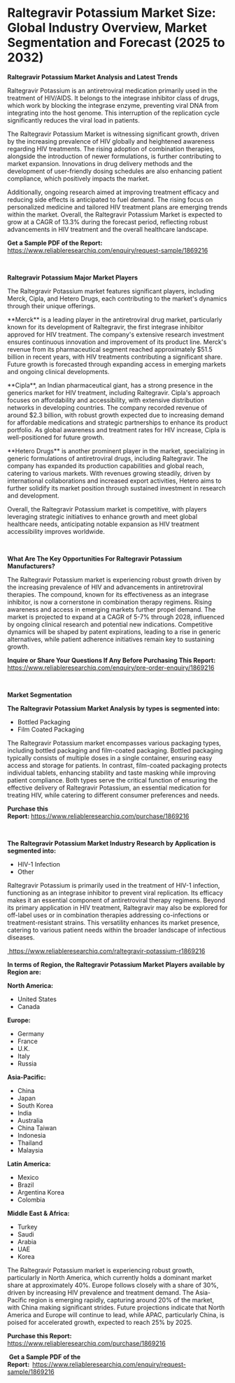<p><h1>Raltegravir Potassium Market Size: Global Industry Overview, Market Segmentation and Forecast (2025 to 2032)</h1></p><p><strong>Raltegravir Potassium Market Analysis and Latest Trends</strong></p>
<p><p>Raltegravir Potassium is an antiretroviral medication primarily used in the treatment of HIV/AIDS. It belongs to the integrase inhibitor class of drugs, which work by blocking the integrase enzyme, preventing viral DNA from integrating into the host genome. This interruption of the replication cycle significantly reduces the viral load in patients.</p><p>The Raltegravir Potassium Market is witnessing significant growth, driven by the increasing prevalence of HIV globally and heightened awareness regarding HIV treatments. The rising adoption of combination therapies, alongside the introduction of newer formulations, is further contributing to market expansion. Innovations in drug delivery methods and the development of user-friendly dosing schedules are also enhancing patient compliance, which positively impacts the market.</p><p>Additionally, ongoing research aimed at improving treatment efficacy and reducing side effects is anticipated to fuel demand. The rising focus on personalized medicine and tailored HIV treatment plans are emerging trends within the market. Overall, the Raltegravir Potassium Market is expected to grow at a CAGR of 13.3% during the forecast period, reflecting robust advancements in HIV treatment and the overall healthcare landscape.</p></p>
<p><strong>Get a Sample PDF of the Report:&nbsp;</strong> <a href="https://www.reliableresearchiq.com/enquiry/request-sample/1869216?utm_campaign=2212&utm_medium=2&utm_source=Github&utm_content=ia&utm_term=19042025&utm_id=raltegravir-potassium">https://www.reliableresearchiq.com/enquiry/request-sample/1869216</a></p>
<p>&nbsp;</p>
<p><strong>Raltegravir Potassium Major Market Players</strong></p>
<p><p>The Raltegravir Potassium market features significant players, including Merck, Cipla, and Hetero Drugs, each contributing to the market's dynamics through their unique offerings.</p><p>**Merck** is a leading player in the antiretroviral drug market, particularly known for its development of Raltegravir, the first integrase inhibitor approved for HIV treatment. The company's extensive research investment ensures continuous innovation and improvement of its product line. Merck's revenue from its pharmaceutical segment reached approximately $51.5 billion in recent years, with HIV treatments contributing a significant share. Future growth is forecasted through expanding access in emerging markets and ongoing clinical developments.</p><p>**Cipla**, an Indian pharmaceutical giant, has a strong presence in the generics market for HIV treatment, including Raltegravir. Cipla's approach focuses on affordability and accessibility, with extensive distribution networks in developing countries. The company recorded revenue of around $2.3 billion, with robust growth expected due to increasing demand for affordable medications and strategic partnerships to enhance its product portfolio. As global awareness and treatment rates for HIV increase, Cipla is well-positioned for future growth.</p><p>**Hetero Drugs** is another prominent player in the market, specializing in generic formulations of antiretroviral drugs, including Raltegravir. The company has expanded its production capabilities and global reach, catering to various markets. With revenues growing steadily, driven by international collaborations and increased export activities, Hetero aims to further solidify its market position through sustained investment in research and development.</p><p>Overall, the Raltegravir Potassium market is competitive, with players leveraging strategic initiatives to enhance growth and meet global healthcare needs, anticipating notable expansion as HIV treatment accessibility improves worldwide.</p></p>
<p>&nbsp;</p>
<p><strong>What Are The Key Opportunities For Raltegravir Potassium Manufacturers?</strong></p>
<p><p>The Raltegravir Potassium market is experiencing robust growth driven by the increasing prevalence of HIV and advancements in antiretroviral therapies. The compound, known for its effectiveness as an integrase inhibitor, is now a cornerstone in combination therapy regimens. Rising awareness and access in emerging markets further propel demand. The market is projected to expand at a CAGR of 5-7% through 2028, influenced by ongoing clinical research and potential new indications. Competitive dynamics will be shaped by patent expirations, leading to a rise in generic alternatives, while patient adherence initiatives remain key to sustaining growth.</p></p>
<p><strong>Inquire or Share Your Questions If Any Before Purchasing This Report:</strong> <a href="https://www.reliableresearchiq.com/enquiry/pre-order-enquiry/1869216?utm_campaign=2212&utm_medium=2&utm_source=Github&utm_content=ia&utm_term=19042025&utm_id=raltegravir-potassium">https://www.reliableresearchiq.com/enquiry/pre-order-enquiry/1869216</a></p>
<p>&nbsp;</p>
<p><strong>Market Segmentation</strong></p>
<p><strong>The Raltegravir Potassium Market Analysis by types is segmented into:</strong></p>
<p><ul><li>Bottled Packaging</li><li>Film Coated Packaging</li></ul></p>
<p><p>The Raltegravir Potassium market encompasses various packaging types, including bottled packaging and film-coated packaging. Bottled packaging typically consists of multiple doses in a single container, ensuring easy access and storage for patients. In contrast, film-coated packaging protects individual tablets, enhancing stability and taste masking while improving patient compliance. Both types serve the critical function of ensuring the effective delivery of Raltegravir Potassium, an essential medication for treating HIV, while catering to different consumer preferences and needs.</p></p>
<p><strong>Purchase this Report:&nbsp;</strong><a href="https://www.reliableresearchiq.com/purchase/1869216?utm_campaign=2212&utm_medium=2&utm_source=Github&utm_content=ia&utm_term=19042025&utm_id=raltegravir-potassium">https://www.reliableresearchiq.com/purchase/1869216</a></p>
<p>&nbsp;</p>
<p><strong>The Raltegravir Potassium Market Industry Research by Application is segmented into:</strong></p>
<p><ul><li>HIV-1 Infection</li><li>Other</li></ul></p>
<p><p>Raltegravir Potassium is primarily used in the treatment of HIV-1 infection, functioning as an integrase inhibitor to prevent viral replication. Its efficacy makes it an essential component of antiretroviral therapy regimens. Beyond its primary application in HIV treatment, Raltegravir may also be explored for off-label uses or in combination therapies addressing co-infections or treatment-resistant strains. This versatility enhances its market presence, catering to various patient needs within the broader landscape of infectious diseases.</p></p>
<p><a href="https://www.reliableresearchiq.com/raltegravir-potassium-r1869216?utm_campaign=2212&utm_medium=2&utm_source=Github&utm_content=ia&utm_term=19042025&utm_id=raltegravir-potassium">&nbsp;https://www.reliableresearchiq.com/raltegravir-potassium-r1869216</a></p>
<p><strong>In terms of Region, the Raltegravir Potassium Market Players available by Region are:</strong></p>
<p>
    <p> <strong> North America: </strong>
        <ul>
            <li>United States</li>
            <li>Canada</li>
        </ul>
        </p> 
    <p> <strong> Europe: </strong>
        <ul>
            <li>Germany</li>
            <li>France</li>
            <li>U.K.</li>
            <li>Italy</li>
            <li>Russia</li>
        </ul>
        </p> 
    <p> <strong> Asia-Pacific: </strong>
        <ul>
            <li>China</li>
            <li>Japan</li>
            <li>South Korea</li>
            <li>India</li>
            <li>Australia</li>
            <li>China Taiwan</li>
            <li>Indonesia</li>
            <li>Thailand</li>
            <li>Malaysia</li>
        </ul>
        </p> 
    <p> <strong> Latin America: </strong>
        <ul>
            <li>Mexico</li>
            <li>Brazil</li>
            <li>Argentina Korea</li>
            <li>Colombia</li>
        </ul>
        </p> 
    <p> <strong> Middle East & Africa: </strong>
        <ul>
            <li>Turkey</li>
            <li>Saudi</li>
            <li>Arabia</li>
            <li>UAE</li>
            <li>Korea</li>
        </ul>
    </p>
    </p>
<p><p>The Raltegravir Potassium market is experiencing robust growth, particularly in North America, which currently holds a dominant market share at approximately 40%. Europe follows closely with a share of 30%, driven by increasing HIV prevalence and treatment demand. The Asia-Pacific region is emerging rapidly, capturing around 20% of the market, with China making significant strides. Future projections indicate that North America and Europe will continue to lead, while APAC, particularly China, is poised for accelerated growth, expected to reach 25% by 2025.</p></p>
<p><strong>Purchase this Report: </strong><a href="https://www.reliableresearchiq.com/purchase/1869216?utm_campaign=2212&utm_medium=2&utm_source=Github&utm_content=ia&utm_term=19042025&utm_id=raltegravir-potassium">https://www.reliableresearchiq.com/purchase/1869216</a></p>
<p>&nbsp;<strong>Get a Sample PDF of the Report:&nbsp;&nbsp;</strong><a href="https://www.reliableresearchiq.com/enquiry/request-sample/1869216?utm_campaign=2212&utm_medium=2&utm_source=Github&utm_content=ia&utm_term=19042025&utm_id=raltegravir-potassium">https://www.reliableresearchiq.com/enquiry/request-sample/1869216</a></p>
<p><strong></strong></p>
<p><p></p><p></p><p></p></p>